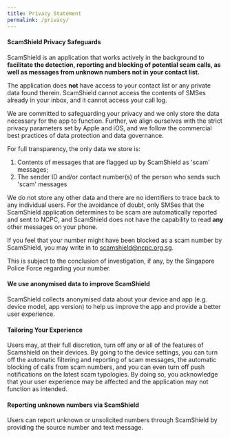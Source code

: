 ```yaml
---
title: Privacy Statement
permalink: /privacy/
---
```

#### ScamShield Privacy Safeguards
ScamShield is an application that works actively in the background to  **facilitate the detection, reporting and blocking of potential scam calls, as well as messages from unknown numbers not in your contact list.** 

The application does **not** have access to your contact list or any private data found therein. ScamShield cannot access the contents of SMSes already in your inbox, and it cannot access your call log.

We are committed to safeguarding your privacy and we only store the data necessary for the app to function. Further, we align ourselves with the strict privacy parameters set by Apple and iOS, and we follow the commercial best practices of data protection and data governance.

For full transparency, the only data we store is:
1. Contents of messages that are flagged up by ScamShield as &#39;scam&#39; messages;
2. The sender ID and/or contact number(s) of the person who sends such &#39;scam&#39; messages

We do not store any other data and there are no identifiers to trace back to any individual users. For the avoidance of doubt, only SMSes that the ScamShield application determines to be scam are automatically reported and sent to NCPC, and ScamShield does not have the capability to read **any** other messages on your phone.

If you feel that your number might have been blocked as a scam number by ScamShield, you may write in to [scamshield@ncpc.org.sg](mailto:scamshield@ncpc.org.sg).

This is subject to the conclusion of investigation, if any, by the Singapore Police Force regarding your number.

#### We use anonymised data to improve ScamShield
ScamShield collects anonymised data about your device and app (e.g. device model, app version) to help us improve the app and provide a better user experience.

#### Tailoring Your Experience
Users may, at their full discretion, turn off any or all of the features of Scamshield on their devices. By going to the device settings, you can turn off the automatic filtering and reporting of scam messages, the automatic blocking of calls from scam numbers, and you can even turn off push notifications on the latest scam typologies. By doing so, you acknowledge that your user experience may be affected and the application may not function as intended.

#### Reporting unknown numbers via ScamShield
Users can report unknown or unsolicited numbers through ScamShield by providing the source number and text message. 